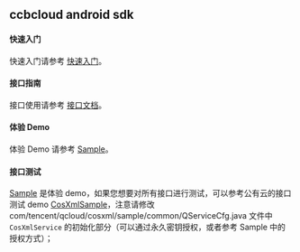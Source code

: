 ## ccbcloud android sdk

#### 快速入门 

快速入门请参考 [快速入门](https://github.com/ccbcloud/cos-android-sdk/blob/master/%E5%BF%AB%E9%80%9F%E5%85%A5%E9%97%A8.md)。

#### 接口指南

接口使用请参考 [接口文档](https://github.com/ccbcloud/cos-android-sdk/blob/master/%E6%8E%A5%E5%8F%A3%E6%96%87%E6%A1%A3.md)。

#### 体验 Demo

体验 Demo 请参考 [Sample](https://github.com/tencentyun/qcloud-sdk-android-samples/tree/master/QCloudCSPSample)。

#### 接口测试

[Sample](https://github.com/tencentyun/qcloud-sdk-android-samples/tree/master/QCloudCSPSample) 是体验 demo，如果您想要对所有接口进行测试，可以参考公有云的接口测试 demo [CosXmlSample](https://github.com/tencentyun/qcloud-sdk-android-samples/tree/master/QCloudCosXmlSample)，注意请修改 com/tencent/qcloud/cosxml/sample/common/QServiceCfg.java 文件中 `CosXmlService` 的初始化部分（可以通过永久密钥授权，或者参考 Sample 中的授权方式）；

